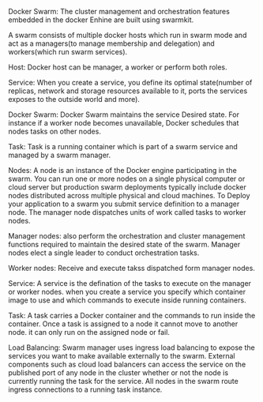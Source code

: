 Docker Swarm: The cluster management and orchestration features embedded in the docker Enhine are built using swarmkit.

A swarm consists of multiple docker hosts which run in swarm mode and act as a managers(to manage membership and delegation) and workers(which run swarm services).

Host: Docker host can be manager, a worker or perform both roles.

Service: When you create a service, you define its optimal state(number of replicas, network and storage resources available to it, ports the services exposes to the outside world and more).

Docker Swarm: Docker Swarm maintains the service Desired state. For instance if a worker node becomes unavailable, Docker schedules that nodes tasks on other nodes.

Task: Task is a running container which is part of a swarm service and managed by a swarm manager.

Nodes: A node is an instance of the Docker engine participating in the swarm.
You can run one or more nodes on a single physical computer or cloud server but production swarm deployments typically include docker nodes distributed across multiple physical and cloud machines.
To Deploy your application to a swarm you submit service definition to a manager node. The manager node dispatches units of work called tasks to worker nodes.

Manager nodes: also perform the orchestration and cluster management functions required to maintain the desired state of the swarm. Manager nodes elect a single leader to conduct orchestration tasks.

Worker nodes: Receive and execute takss dispatched form manager nodes.

Service: A service is the defination of the tasks to execute on the manager or worker nodes.
when you create a service you specify which container image to use and which commands to execute inside running containers.

Task: A task carries a Docker container and the commands to run inside the container.
Once a task is assigned to a node it cannot move to another node. it can only run on the assigned node or fail.

Load Balancing: Swarm manager uses ingress load balancing to expose the services you want to make available externally to the swarm.
External components such as cloud load balancers can access the service on the published port of any node in the cluster whether or not the node is currently running the task for the service.
All nodes in the swarm route ingress connections to a running task instance.

